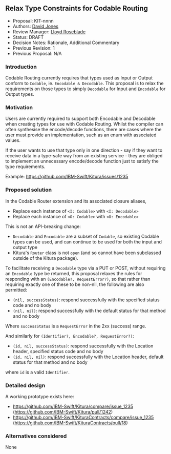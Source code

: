 ## Relax Type Constraints for Codable Routing
* Proposal: KIT-nnnn
* Authors: [David Jones](https://github.com/djones6)
* Review Manager: [Lloyd Roseblade](https://github.com/lroseblade)
* Status: DRAFT
* Decision Notes: Rationale, Additional Commentary
* Previous Revision: 1
* Previous Proposal: N/A

### Introduction
Codable Routing currently requires that types used as Input or Output conform to `Codable`, ie. `Encodable & Decodable`. This proposal is to relax the requirements on those types to simply `Decodable` for Input and `Encodable` for Output types.

### Motivation
Users are currently required to support both Encodable and Decodable when creating types for use with Codable Routing. Whilst the compiler can often synthesise the encode/decode functions, there are cases where the user must provide an implementation, such as an enum with associated values.

If the user wants to use that type only in one direction - say if they want to receive data in a type-safe way from an existing service - they are obliged to implement an unnecessary encode/decode function just to satisfy the type requirements.

Example: https://github.com/IBM-Swift/Kitura/issues/1235

### Proposed solution
In the Codable Router extension and its associated closure aliases,
- Replace each instance of `<I: Codable>` with `<I: Decodable>`
- Replace each instance of `<O: Codable>` with `<O: Encodable>`

This is not an API-breaking change:
- `Decodable` and `Encodable` are a subset of `Codable`, so existing Codable types can be used, and can continue to be used for both the input and output type
- Kitura's `Router` class is not `open` (and so cannot have been subclassed outside of the Kitura package).

To facilitate receiving a `Decodable` type via a PUT or POST, without requiring an `Encodable` type be returned, this proposal relaxes the rules for responding with an `(Encodable?, RequestError?)`, so that rather than requiring exactly one of these to be non-nil, the following are also permitted:
- `(nil, successStatus)`: respond successfully with the specified status code and no body
- `(nil, nil)`: respond successfully with the default status for that method and no body

Where `successStatus` is a `RequestError` in the 2xx (success) range.

And similarly for `(Identifier?, Encodable?, RequestError?)`:
- `(id, nil, successStatus)`: respond successfully with the Location header, specified status code and no body
- `(id, nil, nil)`: respond successfully with the Location header, default status for that method and no body

where `id` is a valid `Identifier`.

### Detailed design
A working prototype exists here:
- https://github.com/IBM-Swift/Kitura/compare/issue_1235 (https://github.com/IBM-Swift/Kitura/pull/1242)
- https://github.com/IBM-Swift/KituraContracts/compare/issue_1235 (https://github.com/IBM-Swift/KituraContracts/pull/18)

### Alternatives considered
None
